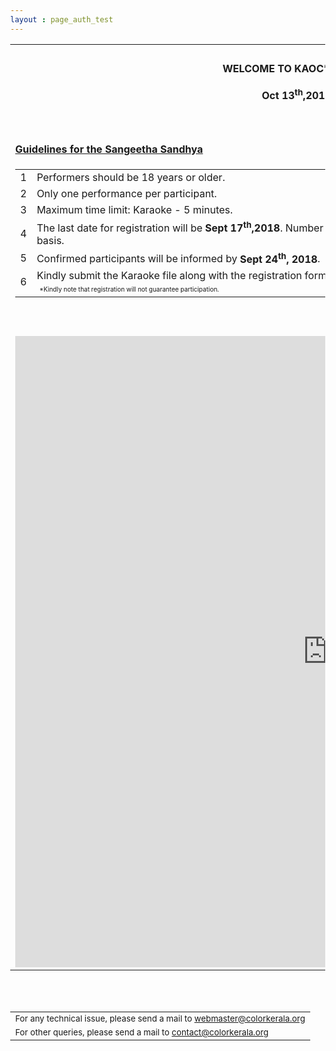 ```yaml
---
layout : page_auth_test
---
```

<style type="text/css">
body 
{
background-image:url("/img/mn2018/Musicfestivalposter.jpg");
height: 100%;
width: 100%;
position: absolute;
background-repeat:no-repeat;
background-position: center center;
background-attachment: fixed;
background-size: cover;
opacity: 10;
}
</style>


<table align="center" style="border:0"> <tr style="border:0;background:transparent"><td align="center" style="border:0;background:transparent"><br/>
  </td></tr>

 <tr style="border:0;background:transparent">
   <td style="border:0"> 
     <strong> <center>WELCOME TO KAOC’s Sangeetha Sandhya <br/><br/>Oct 13<sup>th</sup>,2018 6pm to 9pm </center></strong><br/><br/><br/>
  </td></tr>
  
  <tr style="border:0;background:transparent">
   <td style="border:0"> 
   <strong> <u> Guidelines for the Sangeetha Sandhya </u> </strong> 
    </td></tr> 
  <tr style="border:0;background:transparent" ><td style="border:0;background:transparent" >
  <table align="left">
    <tr> <td>1</td><td>Performers should be 18 years or older. </td> </tr>
    <tr><td>2</td><td>Only one performance per participant.</td></tr>
    <tr><td>3</td><td>Maximum time limit: Karaoke - 5 minutes.</td></tr>
    <tr><td>4</td><td>The last date for registration will be <strong>Sept 17<sup>th</sup>,2018</strong>. Number of participants will be limited to 15, on a first come first serve basis.
     </td></tr>
    <tr> <td>5</td><td>Confirmed participants will be informed by <strong>Sept 24<sup>th</sup>, 2018</strong>. </td> </tr>
    <tr><td>6</td><td>Kindly submit the Karaoke file along with the registration form.<br/>
      &nbsp;<font size="1">*Kindly note that registration will not guarantee participation.</font>
      </td></tr>
    </table>
  </td></tr>
   
  <tr style="border:0;background:transparent" ><td style="border:0;background:transparent" > <br/><br/>
  <iframe src="https://goo.gl/forms/32zXq8SFrJvMW6392" width="999" height="1010" frameborder="0" marginheight="0" marginwidth="0">Loading...</iframe>
    </td></tr>
</table>
<br/><br/>
<table>
  <tr style="border:0;background:transparent">
   <td style="border:0"> <sub> For any technical issue, please send a mail to <u> webmaster@colorkerala.org </u></sub></td></tr>
  <tr style="border:0;background:transparent">
    <td style="border:0">  <sub>For other queries, please send a mail to <u> contact@colorkerala.org </u></sub></td></tr>
  </table>

